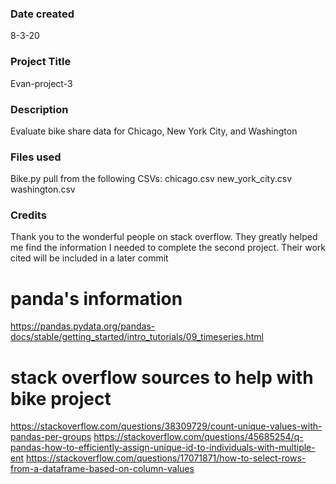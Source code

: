 ### Date created
8-3-20 

### Project Title
Evan-project-3

### Description
Evaluate bike share data for Chicago, New York City, and Washington

### Files used
Bike.py
pull from the following CSVs:
chicago.csv
new_york_city.csv
washington.csv

### Credits
Thank you to the wonderful people on stack overflow. They greatly helped me find the information I needed to complete the second project. Their work cited will be included in a later commit

# panda's information
https://pandas.pydata.org/pandas-docs/stable/getting_started/intro_tutorials/09_timeseries.html

# stack overflow sources to help with bike project
https://stackoverflow.com/questions/38309729/count-unique-values-with-pandas-per-groups
https://stackoverflow.com/questions/45685254/q-pandas-how-to-efficiently-assign-unique-id-to-individuals-with-multiple-ent
https://stackoverflow.com/questions/17071871/how-to-select-rows-from-a-dataframe-based-on-column-values